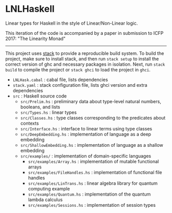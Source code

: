 # LNLHaskell

Linear types for Haskell in the style of Linear/Non-Linear logic.

This iteration of the code is accompanied by a paper in submission to ICFP 2017:
"The Linearity Monad"

------------------

This project uses [stack][] to provide a reproducible build system. To build the
project, make sure to install stack, and then run `stack setup` to install the
correct version of ghc and necessary packages in isolation. Next, run `stack
build` to compile the project or `stack ghci` to load the project in `ghci`. 

- `LNLHask.cabal` : cabal file, lists dependencies
- `stack.yaml` : stack configuration file, lists ghci version and extra
  dependencies 
- `src` : Haskell source code
  * `src/Prelim.hs` : preliminary data about type-level natural numbers,
    booleans, and lists
  * `src/Types.hs` : linear types
  * `src/Classes.hs` : type classes corresponding to the predicates about
    contexts 
  * `src/Interface.hs` : interface to linear terms using type classes
  * `src/DeepEmbedding.hs` : implementation of language as a deep embedding
  * `src/ShallowEmbedding.hs` : implementation of language as a shallow
    embedding 
  * `src/examples/` : implementation of domain-specific languages
    * `src/examples/Array.hs` : implementation of mutable functional arrays
    * `src/examples/FileHandles.hs` : implementation of functional file handles
	* `src/examples/LinTrans.hs` : linear algebra library for quantum computing
      example
	* `src/examples/Quantum.hs` : implementation of the quantum lambda calculus
	* `src/examples/Sessions.hs` : implementation of session types


[stack]: www.haskellstack.org/


